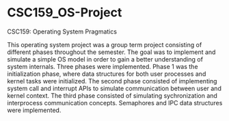 # CSC159_OS-Project

CSC159: Operating System Pragmatics

This operating system project was a group term project consisting of different phases
throughout the semester. The goal was to implement and simulate a simple OS model in order 
to gain a better understanding of system internals. Three phases were implemented. Phase 1
was the initialization phase, where data structures for both user processes and kernel tasks
were initialized. The second phase consisted of implementing system call and interrupt APIs 
to simulate communication between user and kernel context. The third phase consisted of 
simulating sychronization and interprocess communication concepts. Semaphores and IPC 
data structures were implemented. 
